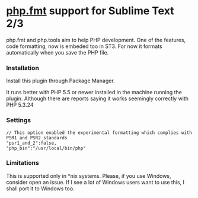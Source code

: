 # [php.fmt](https://github.com/dericofilho/php.tools) support for Sublime Text 2/3


php.fmt and php.tools aim to help PHP development. One of the features, code formatting, now is embeded too in ST3. For now it formats automatically when you save the PHP file.


### Installation
Install this plugin through Package Manager. 

It runs better with PHP 5.5 or newer installed in the machine running the plugin. Although there are reports saying it works seemingly correctly with PHP 5.3.24


### Settings
```
// This option enabled the experimental formatting which complies with PSR1 and PSR2 standards
"psr1_and_2":false,
"php_bin":"/usr/local/bin/php"
```

### Limitations
This is supported only in *nix systems. Please, if you use Windows, consider open an issue. If I see a lot of Windows users want to use this, I shall port it to Windows too.
